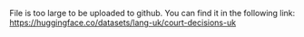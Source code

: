 File is too large to be uploaded to github.
You can find it in the following link:
https://huggingface.co/datasets/lang-uk/court-decisions-uk
